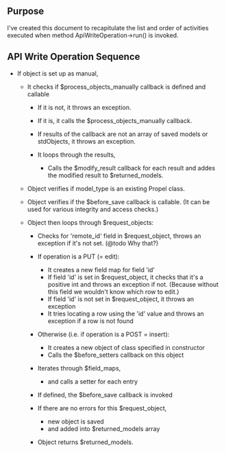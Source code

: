 Purpose
-------

I've created this document to recapitulate the list and order of activities executed when method ApiWriteOperation->run() is invoked.


API Write Operation Sequence
----------------------------

* If object is set up as manual,

	* It checks if $process_objects_manually callback is defined and callable
	
		* If it is not, it throws an exception.
		* If it is, it calls the $process_objects_manually callback.
		* If results of the callback are not an array of saved models or stdObjects, it throws an exception.
		
		* It loops through the results,
			* Calls the $modify_result callback for each result and addes the modified result to $returned_models.
			 
	* Object verifies if model_type is an existing Propel class.
	* Object verifies if the $before_save callback is callable. (It can be used for various integrity and access checks.)
	 
	* Object then loops through $request_objects:
	
		* Checks for 'remote_id' field in $request_object, throws an exception if it's not set. (@todo Why that?)
	
		* If operation is a PUT (= edit):
		
			* It creates a new field map for field 'id'
			* If field 'id' is set in $request_object, it checks that it's a positive int and throws an exception if not. (Because without this field we wouldn't know which row to edit.) 
			* If field 'id' is not set in $request_object, it throws an exception
			* It tries locating a row using the 'id' value and throws an exception if a row is not found
	
		* Otherwise (i.e. if operation is a POST = insert):
			* It creates a new object of class specified in constructor
			* Calls the $before_setters callback on this object
	
		* Iterates through $field_maps,
			* and calls a setter for each entry
	
		* If defined, the $before_save callback is invoked
	
		* If there are no errors for this $request_object,
			* new object is saved
			* and added into $returned_models array
	
		* Object returns $returned_models. 
